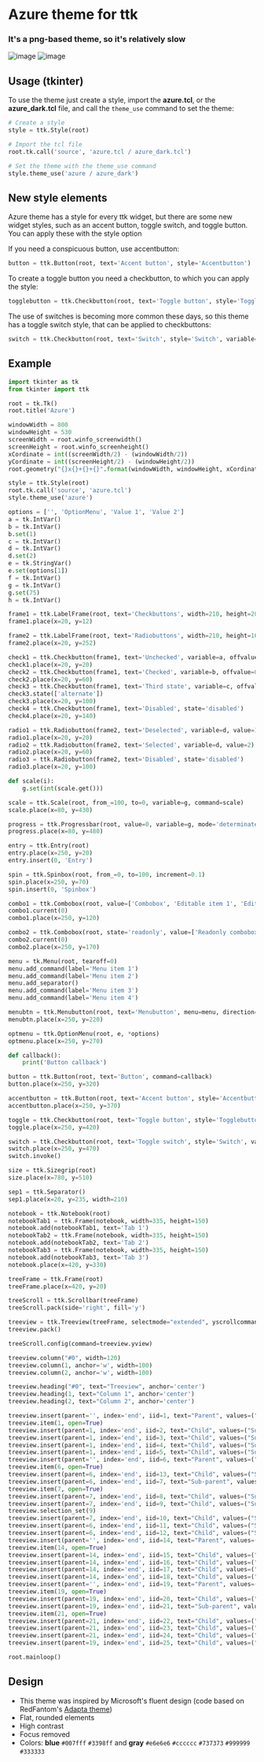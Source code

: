 # Azure theme for ttk

### It's a png-based theme, so it's relatively slow

![image](https://github.com/rdbende/Azure-ttk-theme/blob/main/azure/screenshot.png)
![image](https://github.com/rdbende/Azure-ttk-theme/blob/main/azure%20dark/screenshot.png)

## Usage (tkinter)
To use the theme just create a style, import the **azure.tcl**, or the **azure_dark.tcl** file, and call the `theme_use` command to set the theme:
```python
# Create a style
style = ttk.Style(root)

# Import the tcl file
root.tk.call('source', 'azure.tcl / azure_dark.tcl')

# Set the theme with the theme_use command
style.theme_use('azure / azure_dark')
```

## New style elements
Azure theme has a style for every ttk widget, but there are some new widget styles, such as an accent button, toggle switch, and toggle button. You can apply these with the style option

If you need a conspicuous button, use accentbutton:
```python
button = ttk.Button(root, text='Accent button', style='Accentbutton')
```
To create a toggle button you need a checkbutton, to which you can apply the style:
```python
togglebutton = ttk.Checkbutton(root, text='Toggle button', style='Togglebutton', variable=var, onvalue=1)
```
The use of switches is becoming more common these days, so this theme has a toggle switch style, that can be applied to checkbuttons:
```python
switch = ttk.Checkbutton(root, text='Switch', style='Switch', variable=var, onvalue=1)
```

## Example
```python
import tkinter as tk
from tkinter import ttk

root = tk.Tk()
root.title('Azure')

windowWidth = 800
windowHeight = 530
screenWidth = root.winfo_screenwidth()
screenHeight = root.winfo_screenheight()
xCordinate = int((screenWidth/2) - (windowWidth/2))
yCordinate = int((screenHeight/2) - (windowHeight/2))
root.geometry("{}x{}+{}+{}".format(windowWidth, windowHeight, xCordinate, yCordinate))

style = ttk.Style(root)
root.tk.call('source', 'azure.tcl')
style.theme_use('azure')

options = ['', 'OptionMenu', 'Value 1', 'Value 2']
a = tk.IntVar()
b = tk.IntVar()
b.set(1)
c = tk.IntVar()
d = tk.IntVar()
d.set(2)
e = tk.StringVar()
e.set(options[1])
f = tk.IntVar()
g = tk.IntVar()
g.set(75)
h = tk.IntVar()

frame1 = ttk.LabelFrame(root, text='Checkbuttons', width=210, height=200)
frame1.place(x=20, y=12)

frame2 = ttk.LabelFrame(root, text='Radiobuttons', width=210, height=160)
frame2.place(x=20, y=252)

check1 = ttk.Checkbutton(frame1, text='Unchecked', variable=a, offvalue=0, onvalue=1)
check1.place(x=20, y=20)
check2 = ttk.Checkbutton(frame1, text='Checked', variable=b, offvalue=0, onvalue=1)
check2.place(x=20, y=60)
check3 = ttk.Checkbutton(frame1, text='Third state', variable=c, offvalue=0, onvalue=1)
check3.state(['alternate'])
check3.place(x=20, y=100)
check4 = ttk.Checkbutton(frame1, text='Disabled', state='disabled')
check4.place(x=20, y=140)

radio1 = ttk.Radiobutton(frame2, text='Deselected', variable=d, value=1)
radio1.place(x=20, y=20)
radio2 = ttk.Radiobutton(frame2, text='Selected', variable=d, value=2)
radio2.place(x=20, y=60)
radio3 = ttk.Radiobutton(frame2, text='Disabled', state='disabled')
radio3.place(x=20, y=100)

def scale(i):
    g.set(int(scale.get()))

scale = ttk.Scale(root, from_=100, to=0, variable=g, command=scale)
scale.place(x=80, y=430)

progress = ttk.Progressbar(root, value=0, variable=g, mode='determinate')
progress.place(x=80, y=480)

entry = ttk.Entry(root)
entry.place(x=250, y=20)
entry.insert(0, 'Entry')

spin = ttk.Spinbox(root, from_=0, to=100, increment=0.1)
spin.place(x=250, y=70)
spin.insert(0, 'Spinbox')

combo1 = ttk.Combobox(root, value=['Combobox', 'Editable item 1', 'Editable item 2'])
combo1.current(0)
combo1.place(x=250, y=120)

combo2 = ttk.Combobox(root, state='readonly', value=['Readonly combobox', 'Item 1', 'Item 2'])
combo2.current(0)
combo2.place(x=250, y=170)

menu = tk.Menu(root, tearoff=0)
menu.add_command(label='Menu item 1')
menu.add_command(label='Menu item 2')
menu.add_separator()
menu.add_command(label='Menu item 3')
menu.add_command(label='Menu item 4')

menubtn = ttk.Menubutton(root, text='Menubutton', menu=menu, direction='below')
menubtn.place(x=250, y=220)

optmenu = ttk.OptionMenu(root, e, *options)
optmenu.place(x=250, y=270)

def callback():
    print('Button callback')

button = ttk.Button(root, text='Button', command=callback)
button.place(x=250, y=320)

accentbutton = ttk.Button(root, text='Accent button', style='Accentbutton', command=callback)
accentbutton.place(x=250, y=370)

toggle = ttk.Checkbutton(root, text='Toggle button', style='Togglebutton', variable=f, offvalue=0, onvalue=1)
toggle.place(x=250, y=420)

switch = ttk.Checkbutton(root, text='Toggle switch', style='Switch', variable=h, offvalue=0, onvalue=1)
switch.place(x=250, y=470)
switch.invoke()

size = ttk.Sizegrip(root)
size.place(x=780, y=510)

sep1 = ttk.Separator()
sep1.place(x=20, y=235, width=210)

notebook = ttk.Notebook(root)
notebookTab1 = ttk.Frame(notebook, width=335, height=150)
notebook.add(notebookTab1, text='Tab 1')
notebookTab2 = ttk.Frame(notebook, width=335, height=150)
notebook.add(notebookTab2, text='Tab 2')
notebookTab3 = ttk.Frame(notebook, width=335, height=150)
notebook.add(notebookTab3, text='Tab 3')
notebook.place(x=420, y=330)

treeFrame = ttk.Frame(root)
treeFrame.place(x=420, y=20)

treeScroll = ttk.Scrollbar(treeFrame)
treeScroll.pack(side='right', fill='y')

treeview = ttk.Treeview(treeFrame, selectmode="extended", yscrollcommand=treeScroll.set, columns=(1, 2), height=12)
treeview.pack()

treeScroll.config(command=treeview.yview)

treeview.column("#0", width=120)
treeview.column(1, anchor='w', width=100)
treeview.column(2, anchor='w', width=100)

treeview.heading("#0", text="Treeview", anchor='center')
treeview.heading(1, text="Column 1", anchor='center')
treeview.heading(2, text="Column 2", anchor='center')

treeview.insert(parent='', index='end', iid=1, text="Parent", values=("Item 1", "Value 1"))
treeview.item(1, open=True)
treeview.insert(parent=1, index='end', iid=2, text="Child", values=("Subitem 1.1", "Value 1.1"))
treeview.insert(parent=1, index='end', iid=3, text="Child", values=("Subitem 1.2", "Value 1.2"))
treeview.insert(parent=1, index='end', iid=4, text="Child", values=("Subitem 1.3", "Value 1.3"))
treeview.insert(parent=1, index='end', iid=5, text="Child", values=("Subitem 1.4", "Value 1.4"))
treeview.insert(parent='', index='end', iid=6, text="Parent", values=("Item 2", "Value 2"))
treeview.item(6, open=True)
treeview.insert(parent=6, index='end', iid=13, text="Child", values=("Subitem 2.1", "Value 2.1"))
treeview.insert(parent=6, index='end', iid=7, text="Sub-parent", values=("Subitem 2.2", "Value 2.2"))
treeview.item(7, open=True)
treeview.insert(parent=7, index='end', iid=8, text="Child", values=("Subitem 2.2.1", "Value 2.2.1"))
treeview.insert(parent=7, index='end', iid=9, text="Child", values=("Subitem 2.2.2", "Value 2.2.2"))
treeview.selection_set(9)
treeview.insert(parent=7, index='end', iid=10, text="Child", values=("Subitem 2.2.3", "Value 2.2.3"))
treeview.insert(parent=6, index='end', iid=11, text="Child", values=("Subitem 2.3", "Value 2.3"))
treeview.insert(parent=6, index='end', iid=12, text="Child", values=("Subitem 2.4", "Value 2.4"))
treeview.insert(parent='', index='end', iid=14, text="Parent", values=("Item 3", "Value 3"))
treeview.item(14, open=True)
treeview.insert(parent=14, index='end', iid=15, text="Child", values=("Subitem 3.1", "Value 3.1"))
treeview.insert(parent=14, index='end', iid=16, text="Child", values=("Subitem 3.2", "Value 3.2"))
treeview.insert(parent=14, index='end', iid=17, text="Child", values=("Subitem 3.3", "Value 3.3"))
treeview.insert(parent=14, index='end', iid=18, text="Child", values=("Subitem 3.4", "Value 3.4"))
treeview.insert(parent='', index='end', iid=19, text="Parent", values=("Item 4", "Value 4"))
treeview.item(19, open=True)
treeview.insert(parent=19, index='end', iid=20, text="Child", values=("Subitem 4.1", "Value 4.1"))
treeview.insert(parent=19, index='end', iid=21, text="Sub-parent", values=("Subitem 4.2", "Value 4.2"))
treeview.item(21, open=True)
treeview.insert(parent=21, index='end', iid=22, text="Child", values=("Subitem 4.2.1", "Value 4.2.1"))
treeview.insert(parent=21, index='end', iid=23, text="Child", values=("Subitem 4.2.2", "Value 4.2.2"))
treeview.insert(parent=21, index='end', iid=24, text="Child", values=("Subitem 4.2.3", "Value 4.2.3"))
treeview.insert(parent=19, index='end', iid=25, text="Child", values=("Subitem 4.3", "Value 4.3"))

root.mainloop()
```

## Design
- This theme was inspired by Microsoft's fluent design (code based on RedFantom's [Adapta theme](https://github.com/TkinterEP/ttkthemes/tree/master/ttkthemes/png/adapta))
- Flat, rounded elements
- High contrast
- Focus removed
- Colors: **blue** `#007fff` `#3398ff` and **gray** `#e6e6e6` `#cccccc` `#737373` `#999999` `#333333`


